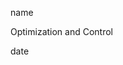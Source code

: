 <link href="../../whirlwind.css" rel="stylesheet">

<whirlheader>
    <p>name</p>
    <p>Optimization and Control</p>
    <p>date</p>
</whirlheader>

<!-- start typing here :) -->